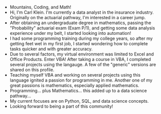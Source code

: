 - Mountains, Coding, and Math!
- Hi, I’m Carl Klein. I'm currently a data analyst in the insurance industry. Originally on the actuarial pathway, I'm interested in a career jump.
- After obtaining an undergraduate degree in mathematics, passing the "Probability" actuarial exam (Exam P/1), and getting some data analysis experience under my belt, I started looking into automation! 
- I had some programming training during my college years, so after my getting feet wet in my first job, I started wondering how to complete tasks quicker and with greater accuracy.
- Due to several factors, my virtual environment was limited to Excel and Office Products. Enter VBA! After taking a course in VBA, I completed several projects using the langauge. A few of the "generic" versions are shared on this profile.
- Teaching myself VBA and working on several projects using this language ignited a passion for programming in me. Another one of my great passions is mathematics, especially applied mathematics.
- Programming... plus Mathematics... this added up to a data science pathway...
- My current focuses are on Python, SQL, and data science concepts.
- Looking forward to being a part of this community!

<!---
clickityKlein/clickityKlein is a ✨ special ✨ repository because its `README.md` (this file) appears on your GitHub profile.
You can click the Preview link to take a look at your changes.
--->
